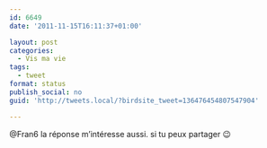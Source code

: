 ```yaml
---
id: 6649
date: '2011-11-15T16:11:37+01:00'

layout: post
categories:
  - Vis ma vie
tags:
  - tweet
format: status
publish_social: no
guid: 'http://tweets.local/?birdsite_tweet=136476454807547904'

---
```


@Fran6 la réponse m’intéresse aussi. si tu peux partager 😉